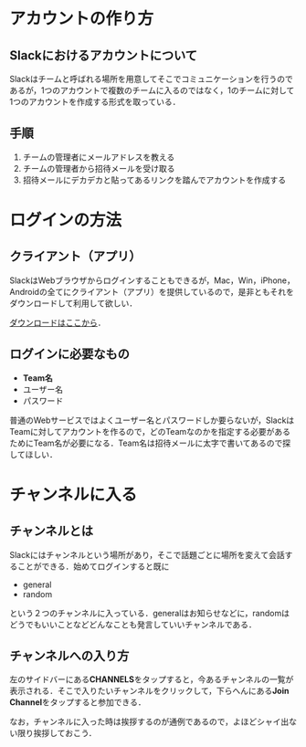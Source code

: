 # アカウントの作り方

## Slackにおけるアカウントについて

Slackはチームと呼ばれる場所を用意してそこでコミュニケーションを行うのであるが，1つのアカウントで複数のチームに入るのではなく，1のチームに対して1つのアカウントを作成する形式を取っている．

## 手順

1.  チームの管理者にメールアドレスを教える
2.  チームの管理者から招待メールを受け取る
3.  招待メールにデカデカと貼ってあるリンクを踏んでアカウントを作成する

# ログインの方法

## クライアント（アプリ）

SlackはWebブラウザからログインすることもできるが，Mac，Win，iPhone，Androidの全てにクライアント（アプリ）を提供しているので，是非ともそれをダウンロードして利用して欲しい．

[ダウンロードはここから](https://slack.com/downloads/)．

## ログインに必要なもの

-   **Team名**
-   ユーザー名
-   パスワード

普通のWebサービスではよくユーザー名とパスワードしか要らないが，SlackはTeamに対してアカウントを作るので，どのTeamなのかを指定する必要があるためにTeam名が必要になる．Team名は招待メールに太字で書いてあるので探してほしい．

# チャンネルに入る

## チャンネルとは

Slackにはチャンネルという場所があり，そこで話題ごとに場所を変えて会話することができる．始めてログインすると既に

-   general
-   random

という２つのチャンネルに入っている．generalはお知らせなどに，randomはどうでもいいことなどどんなことも発言していいチャンネルである．

## チャンネルへの入り方

左のサイドバーにある**CHANNELS**をタップすると，今あるチャンネルの一覧が表示される．そこで入りたいチャンネルをクリックして，下らへんにある**Join Channel**をタップすると参加できる．

なお，チャンネルに入った時は挨拶するのが通例であるので，よほどシャイ出ない限り挨拶しておこう．